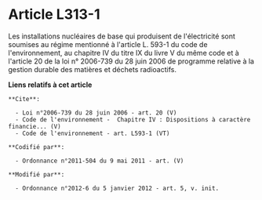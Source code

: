 # Article L313-1

Les installations nucléaires de base qui produisent de l'électricité sont soumises au régime mentionné à l'article L. 593-1
du code de l'environnement, au chapitre IV du titre IX du livre V du même code et à l'article 20 de la loi n° 2006-739 du 28
juin 2006 de programme relative à la gestion durable des matières et déchets radioactifs.

**Liens relatifs à cet article**

	**Cite**:

	  - Loi n°2006-739 du 28 juin 2006 - art. 20 (V)
	  - Code de l'environnement -  Chapitre IV : Dispositions à caractère financie... (V)
	  - Code de l'environnement - art. L593-1 (VT)

	**Codifié par**:

	  - Ordonnance n°2011-504 du 9 mai 2011 - art. (V)

	**Modifié par**:

	  - Ordonnance n°2012-6 du 5 janvier 2012 - art. 5, v. init.
